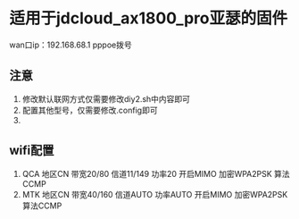 # 适用于jdcloud_ax1800_pro亚瑟的固件
wan口ip：192.168.68.1    pppoe拨号

## 注意
1. 修改默认联网方式仅需要修改diy2.sh中内容即可
2. 配置其他型号，仅需要修改.config即可
3. 
## wifi配置
1. QCA
   地区CN
   带宽20/80
   信道11/149
   功率20
   开启MIMO
   加密WPA2PSK
   算法CCMP
2. MTK
   地区CN
   带宽40/160
   信道AUTO
   功率AUTO
   开启MIMO
   加密WPA2PSK
   算法CCMP
